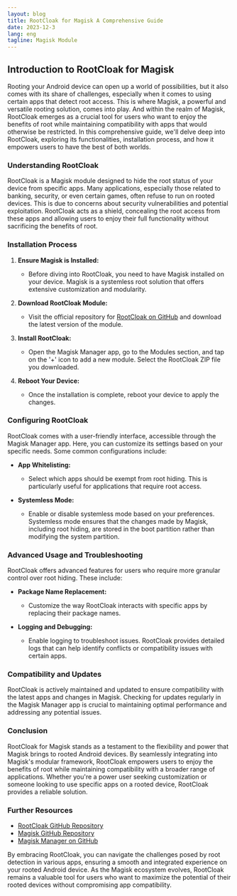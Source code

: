 ```yaml
---
layout: blog
title: RootCloak for Magisk A Comprehensive Guide
date: 2023-12-3
lang: eng
tagline: Magisk Module
---
```


## Introduction to RootCloak for Magisk

Rooting your Android device can open up a world of possibilities, but it also comes with its share of challenges, especially when it comes to using certain apps that detect root access. This is where Magisk, a powerful and versatile rooting solution, comes into play. And within the realm of Magisk, RootCloak emerges as a crucial tool for users who want to enjoy the benefits of root while maintaining compatibility with apps that would otherwise be restricted. In this comprehensive guide, we'll delve deep into RootCloak, exploring its functionalities, installation process, and how it empowers users to have the best of both worlds.

### Understanding RootCloak

RootCloak is a Magisk module designed to hide the root status of your device from specific apps. Many applications, especially those related to banking, security, or even certain games, often refuse to run on rooted devices. This is due to concerns about security vulnerabilities and potential exploitation. RootCloak acts as a shield, concealing the root access from these apps and allowing users to enjoy their full functionality without sacrificing the benefits of root.

### Installation Process

1. **Ensure Magisk is Installed:**
   - Before diving into RootCloak, you need to have Magisk installed on your device. Magisk is a systemless root solution that offers extensive customization and modularity.

2. **Download RootCloak Module:**
   - Visit the official repository for [RootCloak on GitHub](insert_link_here) and download the latest version of the module.

3. **Install RootCloak:**
   - Open the Magisk Manager app, go to the Modules section, and tap on the '+' icon to add a new module. Select the RootCloak ZIP file you downloaded.

4. **Reboot Your Device:**
   - Once the installation is complete, reboot your device to apply the changes.

### Configuring RootCloak

RootCloak comes with a user-friendly interface, accessible through the Magisk Manager app. Here, you can customize its settings based on your specific needs. Some common configurations include:

- **App Whitelisting:**
  - Select which apps should be exempt from root hiding. This is particularly useful for applications that require root access.

- **Systemless Mode:**
  - Enable or disable systemless mode based on your preferences. Systemless mode ensures that the changes made by Magisk, including root hiding, are stored in the boot partition rather than modifying the system partition.

### Advanced Usage and Troubleshooting

RootCloak offers advanced features for users who require more granular control over root hiding. These include:

- **Package Name Replacement:**
  - Customize the way RootCloak interacts with specific apps by replacing their package names.

- **Logging and Debugging:**
  - Enable logging to troubleshoot issues. RootCloak provides detailed logs that can help identify conflicts or compatibility issues with certain apps.

### Compatibility and Updates

RootCloak is actively maintained and updated to ensure compatibility with the latest apps and changes in Magisk. Checking for updates regularly in the Magisk Manager app is crucial to maintaining optimal performance and addressing any potential issues.

### Conclusion

RootCloak for Magisk stands as a testament to the flexibility and power that Magisk brings to rooted Android devices. By seamlessly integrating into Magisk's modular framework, RootCloak empowers users to enjoy the benefits of root while maintaining compatibility with a broader range of applications. Whether you're a power user seeking customization or someone looking to use specific apps on a rooted device, RootCloak provides a reliable solution.

### Further Resources

- [RootCloak GitHub Repository](insert_link_here)
- [Magisk GitHub Repository](insert_link_here)
- [Magisk Manager on GitHub](insert_link_here)

By embracing RootCloak, you can navigate the challenges posed by root detection in various apps, ensuring a smooth and integrated experience on your rooted Android device. As the Magisk ecosystem evolves, RootCloak remains a valuable tool for users who want to maximize the potential of their rooted devices without compromising app compatibility.
